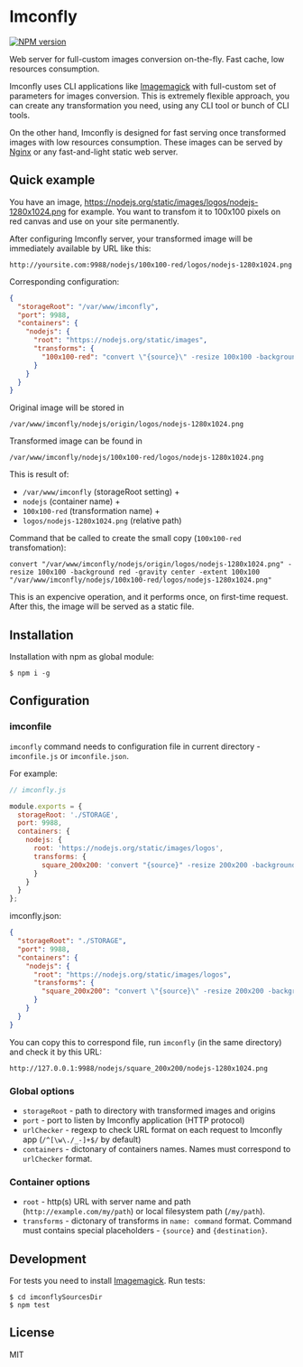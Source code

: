 Imconfly
========

[![NPM version][npm-image]][npm-url]

Web server for full-custom images conversion on-the-fly. Fast cache, low resources consumption.

Imconfly uses CLI applications like [Imagemagick][imagemagick-url] with full-custom set of
parameters for images conversion. This is extremely flexible approach, you can create any transformation you
need, using any CLI tool or bunch of CLI tools.

On the other hand, Imconfly is designed for fast serving once transformed images with low resources consumption. These 
images can be served by [Nginx][nginx-url] or any fast-and-light static web server.

Quick example
-------------

You have an image, <https://nodejs.org/static/images/logos/nodejs-1280x1024.png> for example. You want to transfom 
it to 100x100 pixels on red canvas and use on your site permanently.

After configuring Imconfly server, your transformed image will be immediately available by URL like this:

```
http://yoursite.com:9988/nodejs/100x100-red/logos/nodejs-1280x1024.png
```

Corresponding configuration:
 
```json
{
  "storageRoot": "/var/www/imconfly",
  "port": 9988,
  "containers": {
    "nodejs": {
      "root": "https://nodejs.org/static/images",
      "transforms": {
        "100x100-red": "convert \"{source}\" -resize 100x100 -background red -gravity center -extent 100x100 \"{destination}\""
      }
    }
  }
}
```

Original image will be stored in

```
/var/www/imconfly/nodejs/origin/logos/nodejs-1280x1024.png
```

Transformed image can be found in 

```
/var/www/imconfly/nodejs/100x100-red/logos/nodejs-1280x1024.png
```

This is result of:

 * `/var/www/imconfly` (storageRoot setting) + 
 * `nodejs` (container name) + 
 * `100x100-red` (transformation name) + 
 * `logos/nodejs-1280x1024.png` (relative path) 

Command that be called to create the small copy (`100x100-red` transfomation):

```
convert "/var/www/imconfly/nodejs/origin/logos/nodejs-1280x1024.png" -resize 100x100 -background red -gravity center -extent 100x100 "/var/www/imconfly/nodejs/100x100-red/logos/nodejs-1280x1024.png"
```

This is an expencive operation, and it performs once, on first-time request. 
After this, the image will be served as a static file.

Installation
------------

Installation with npm as global module:

```
$ npm i -g
```

Configuration
-------------

### imconfile

``imconfly`` command needs to configuration file in current directory - ``imconfile.js`` or ``imconfile.json``. 

For example:

```javascript
// imconfly.js

module.exports = {
  storageRoot: './STORAGE',
  port: 9988,
  containers: {
    nodejs: {
      root: 'https://nodejs.org/static/images/logos',
      transforms: {
        square_200x200: 'convert "{source}" -resize 200x200 -background red -gravity center -extent 200x200 "{destination}"'
      }
    }
  }
};
```

imconfly.json:


```json
{
  "storageRoot": "./STORAGE",
  "port": 9988,
  "containers": {
    "nodejs": {
      "root": "https://nodejs.org/static/images/logos",
      "transforms": {
        "square_200x200": "convert \"{source}\" -resize 200x200 -background red -gravity center -extent 200x200 \"{destination}\""
      }
    }
  }
}
```

You can copy this to correspond file, run ``imconfly`` (in the same directory) and check it by this URL:

```
http://127.0.0.1:9988/nodejs/square_200x200/nodejs-1280x1024.png
```

### Global options

* ```storageRoot``` - path to directory with transformed images and origins
* ```port``` - port to listen by Imconfly application (HTTP protocol)
* ```urlChecker``` - regexp to check URL format on each request to Imconfly app (```/^[\w\./_-]+$/``` by default)
* ```containers``` - dictonary of containers names. Names must correspond to ```urlChecker``` format.

### Container options

* ```root``` - http(s) URL with server name and path (```http://example.com/my/path```) or local filesystem path 
  (```/my/path```).
* ```transforms``` - dictonary of transforms in ```name: command``` format. Command must contains special placeholders - 
  ```{source}``` and ```{destination}```. 

Development
-----------

For tests you need to install [Imagemagick][imagemagick-url]. Run tests:

```
$ cd imconflySourcesDir
$ npm test
```

License
-------

MIT

[npm-image]: https://img.shields.io/npm/v/imconfly.svg?style=flat-square
[npm-url]: https://www.npmjs.com/package/imconfly
[imagemagick-url]: http://www.imagemagick.org
[nginx-url]: http://nginx.org
